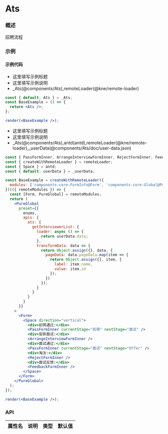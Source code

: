 
# Ats


### 概述

招聘流程


### 示例

#### 示例代码

- 这里填写示例标题
- 这里填写示例说明
- _Ats(@components/Ats),remoteLoader(@kne/remote-loader)

```jsx
const { default: Ats } = _Ats;
const BaseExample = () => {
  return <Ats />;
};

render(<BaseExample />);

```

- 这里填写示例标题
- 这里填写示例说明
- _Ats(@components/Ats),antd(antd),remoteLoader(@kne/remote-loader),_userData(@components/Ats/doc/user-data.json)

```jsx
const { PassFormInner, ArrangeInterviewFormInner, RejectFormInner, FeedbackFormInner, enums } = _Ats;
const { createWithRemoteLoader } = remoteLoader;
const { Space } = antd;
const { default: userData } = _userData;

const BaseExample = createWithRemoteLoader({
  modules: ['components-core:FormInfo@Form', 'components-core:Global@PureGlobal']
})(({ remoteModules }) => {
  const [Form, PureGlobal] = remoteModules;
  return (
    <PureGlobal
      preset={{
        enums,
        apis: {
          ats: {
            getInterviewerList: {
              loader: async () => {
                return userData.data;
              },
              transformData: data => {
                return Object.assign({}, data, {
                  pageData: data.pageData.map(item => {
                    return Object.assign({}, item, {
                      label: item.name,
                      value: item.id
                    });
                  })
                });
              }
            }
          }
        }
      }}
    >
      <Form>
        <Space direction="vertical">
          <div>初筛通过:</div>
          <PassFormInner currentStage="初筛" nextStage="面试" />
          <div>安排面试:</div>
          <ArrangeInterviewFormInner />
          <div>面试通过:</div>
          <PassFormInner currentStage="面试" nextStage="Offer" />
          <div>淘汰:</div>
          <RejectFormInner />
          <div>面试反馈:</div>
          <FeedbackFormInner />
        </Space>
      </Form>
    </PureGlobal>
  );
});

render(<BaseExample />);

```


### API

|属性名|说明|类型|默认值|
|  ---  | ---  | --- | --- |

